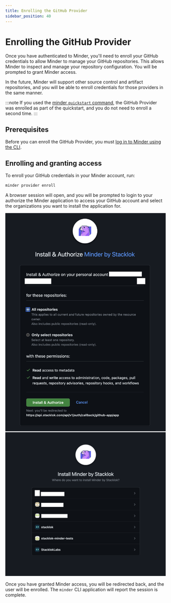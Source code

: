```yaml
---
title: Enrolling the GitHub Provider
sidebar_position: 40
---
```


# Enrolling the GitHub Provider

Once you have authenticated to Minder, you'll need to enroll your GitHub credentials to allow Minder to manage your GitHub repositories. This allows Minder to inspect and manage your repository configuration. You will be prompted to grant Minder access.

In the future, Minder will support other source control and artifact repositories, and you will be able to enroll credentials for those providers in the same manner.

:::note
If you used the [minder `quickstart` command](quickstart), the GitHub Provider was enrolled as part of the quickstart, and you do not need to enroll a second time.
:::

## Prerequisites

Before you can enroll the GitHub Provider, you must [log in to Minder using the CLI](login).

## Enrolling and granting access

To enroll your GitHub credentials in your Minder account, run:

```bash
minder provider enroll
```

A browser session will open, and you will be prompted to login to your authorize the Minder application to access your GitHub account and select the organizations you want to install the application for.

![Enrollment screenshot](./minder-authorize.png)
![Enrollment screenshot](./minder-enroll.png)

Once you have granted Minder access, you will be redirected back, and the user will be enrolled. The `minder` CLI application will report the session is complete.
